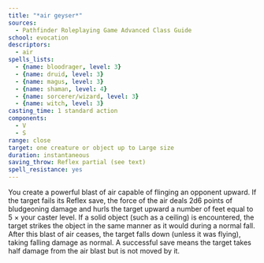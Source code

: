 ```yaml
---
title: "*air geyser*"
sources:
  - Pathfinder Roleplaying Game Advanced Class Guide
school: evocation
descriptors:
  - air
spells_lists:
  - {name: bloodrager, level: 3}
  - {name: druid, level: 3}
  - {name: magus, level: 3}
  - {name: shaman, level: 4}
  - {name: sorcerer/wizard, level: 3}
  - {name: witch, level: 3}
casting_time: 1 standard action
components:
  - V
  - S
range: close
target: one creature or object up to Large size
duration: instantaneous
saving_throw: Reflex partial (see text)
spell_resistance: yes
---
```


You create a powerful blast of air capable of flinging an opponent upward. If the target fails its Reflex save, the force of the air deals 2d6 points of bludgeoning damage and hurls the target upward a number of feet equal to 5 × your caster level. If a solid object (such as a ceiling) is encountered, the target strikes the object in the same manner as it would during a normal fall. After this blast of air ceases, the target falls down (unless it was flying), taking falling damage as normal. A successful save means the target takes half damage from the air blast but is not moved by it.

